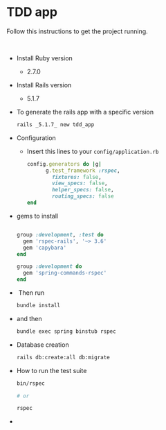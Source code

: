 # TDD app

Follow this instructions to get the project running.

 

* Install Ruby version
  * 2.7.0

* Install Rails version
  * 5.1.7
* To generate the rails app with a specific version

  ```bash
  rails _5.1.7_ new tdd_app
  ```

* Configuration
  * Insert this lines to your `config/application.rb`

    ```ruby
    config.generators do |g|
          g.test_framework :rspec,
            fixtures: false,
            view_specs: false,
            helper_specs: false,
            routing_specs: false
    end
    ```

* gems to install

  ```ruby

  group :development, :test do
    gem 'rspec-rails', '~> 3.6'
    gem 'capybara'
  end

  group :development do
    gem 'spring-commands-rspec'
  end
  ```

*  Then run

  ```bash
  bundle install
  ```

* and then

  ```bash
  bundle exec spring binstub rspec
  ```

- Database creation

  ```bash
  rails db:create:all db:migrate
  ```
* How to run the test suite

  ```bash
  bin/rspec

  # or

  rspec
  ```

*


